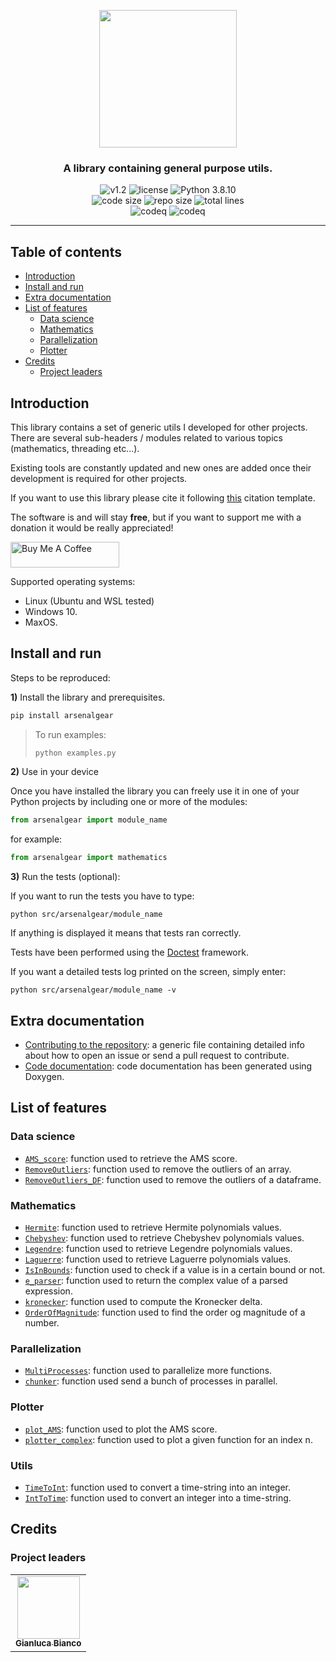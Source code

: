 <p align="center"><img src="https://github.com/JustWhit3/arsenalgear-py/blob/main/img/logo.svg" height=220></p>

<h3 align="center">A library containing general purpose utils.</h3>
<p align="center">
    <img title="v1.2" alt="v1.2" src="https://img.shields.io/badge/version-v1.2-informational?style=flat-square"
    <a href="LICENSE">
        <img title="MIT License" alt="license" src="https://img.shields.io/badge/license-MIT-informational?style=flat-square">
    </a>
	<img title="Python 3.8.10" alt="Python 3.8.10" src="https://img.shields.io/badge/Python-3.8.10-informational?style=flat-square"><br>
	<img title="Code size" alt="code size" src="https://img.shields.io/github/languages/code-size/JustWhit3/arsenalgear-py?color=red">
	<img title="Repo size" alt="repo size" src="https://img.shields.io/github/repo-size/JustWhit3/arsenalgear-py?color=red">
	<img title="Lines of code" alt="total lines" src="https://img.shields.io/tokei/lines/github/JustWhit3/arsenalgear-py?color=red"><br/>
  <img title="codeq" alt="codeq" src="https://github.com/JustWhit3/arsenalgear-py/actions/workflows/codeql-analysis.yml/badge.svg">
  <img title="codeq" alt="codeq" src="https://github.com/JustWhit3/arsenalgear-py/actions/workflows/DocGenerator.yml/badge.svg">

***

## Table of contents

- [Introduction](#introduction)
- [Install and run](#install-and-run)
- [Extra documentation](#extra-documentation)
- [List of features](#list-of-features)
  - [Data science](#data-science)
  - [Mathematics](#mathematics)
  - [Parallelization](#parallelization)
  - [Plotter](#plotter)
- [Credits](#credits)
  - [Project leaders](#project-leaders)

## Introduction

This library contains a set of generic utils I developed for other projects. There are several sub-headers / modules related to various topics (mathematics, threading etc...).

Existing tools are constantly updated and new ones are added once their development is required for other projects.

If you want to use this library please cite it following [this](https://github.com/JustWhit3/arsenalgear/blob/main/CITATION.cff) citation template.

The software is and will stay **free**, but if you want to support me with a donation it would be really appreciated!

<a href="https://www.buymeacoffee.com/JustWhit33" target="_blank"><img src="https://cdn.buymeacoffee.com/buttons/default-orange.png" alt="Buy Me A Coffee" height="41" width="174"></a>

Supported operating systems:

- Linux (Ubuntu and WSL tested)
- Windows 10.
- MaxOS.

## Install and run

Steps to be reproduced:

**1)** Install the library and prerequisites.

```bash
pip install arsenalgear
```

> To run examples:
>
>```python
>python examples.py
>```

**2)** Use in your device

Once you have installed the library you can freely use it in one of your Python projects by including one or more of the modules:

```python
from arsenalgear import module_name
```

for example:

```Python
from arsenalgear import mathematics
```

**3)** Run the tests (optional):

If you want to run the tests you have to type:

```shell
python src/arsenalgear/module_name
```

If anything is displayed it means that tests ran correctly.

Tests have been performed using the [Doctest](https://docs.python.org/3/library/doctest.html) framework.

If you want a detailed tests log printed on the screen, simply enter:

```shell
python src/arsenalgear/module_name -v
```

## Extra documentation

- [Contributing to the repository](https://github.com/JustWhit3/arsenalgear-py/blob/main/CONTRIBUTING.md): a generic file containing detailed info about how to open an issue or send a pull request to contribute.
- [Code documentation](https://justwhit3.github.io/arsenalgear-py/index.html): code documentation has been generated using Doxygen.

## List of features

### Data science

- [`AMS_score`](https://justwhit3.github.io/arsenalgear-py/namespacearsenalgear_1_1datascience.html#a0763a5d9063ba2ad2f02afeb27dbebf1): function used to retrieve the AMS score.
- [`RemoveOutliers`](https://justwhit3.github.io/arsenalgear-py/namespacearsenalgear_1_1datascience.html#a5e0b3384380b048873103f8b29f0af9c): function used to remove the outliers of an array.
- [`RemoveOutliers_DF`](https://justwhit3.github.io/arsenalgear-py/namespacearsenalgear_1_1datascience.html#ad8091af135f0399eefd1cf9ff5cb4ff0): function used to remove the outliers of a dataframe.

### Mathematics

- [`Hermite`](https://justwhit3.github.io/arsenalgear-py/namespacearsenalgear_1_1mathematics.html#a13b6c046844f01db40eba86d5bfc444a): function used to retrieve Hermite polynomials values.
- [`Chebyshev`](https://justwhit3.github.io/arsenalgear-py/namespacearsenalgear_1_1mathematics.html#af8f1f1077fe6a2122d0e3966d018024d): function used to retrieve Chebyshev polynomials values.
- [`Legendre`](https://justwhit3.github.io/arsenalgear-py/namespacearsenalgear_1_1mathematics.html#aecf04044cf0ab973d20fbb9dc987b5dc): function used to retrieve Legendre polynomials values.
- [`Laguerre`](https://justwhit3.github.io/arsenalgear-py/namespacearsenalgear_1_1mathematics.html#a53074055544eedb8978dc3d769625552): function used to retrieve Laguerre polynomials values.
- [`IsInBounds`](https://justwhit3.github.io/arsenalgear-py/namespacearsenalgear_1_1mathematics.html#a5e46216eda407e1b2f7d41174349fdfb): function used to check if a value is in a certain bound or not.
- [`e_parser`](https://justwhit3.github.io/arsenalgear-py/namespacearsenalgear_1_1mathematics.html#afca1150afc0f3a661662e0e92ef9d0d3): function used to return the complex value of a parsed expression.
- [`kronecker`](https://justwhit3.github.io/arsenalgear-py/namespacearsenalgear_1_1mathematics.html#a18ed877a011ff6caa380e11964b40dd5): function used to compute the Kronecker delta.
- [`OrderOfMagnitude`](https://justwhit3.github.io/arsenalgear-py/namespacearsenalgear_1_1mathematics.html#a194458ac454c279b4f85b70ddb9141d2): function used to find the order og magnitude of a number.

### Parallelization

- [`MultiProcesses`](https://justwhit3.github.io/arsenalgear-py/namespacearsenalgear_1_1parallelization.html#aaa6a5e0f47866f0584b64255518efcd8): function used to parallelize more functions.
- [`chunker`](https://justwhit3.github.io/arsenalgear-py/namespacearsenalgear_1_1parallelization.html#a7995c580610863b92f988bb23aaa588e): function used send a bunch of processes in parallel.

### Plotter

- [`plot_AMS`](https://justwhit3.github.io/arsenalgear-py/namespacearsenalgear_1_1plotter.html#ad6d1642cee8c1d9bdc9dbd733c5da6f3): function used to plot the AMS score.
- [`plotter_complex`](https://justwhit3.github.io/arsenalgear-py/namespacearsenalgear_1_1plotter.html#af2555056142e267a7c9cc06467bf20e8): function used to plot a given function for an index n.

### Utils

- [`TimeToInt`](https://justwhit3.github.io/arsenalgear-py/namespacearsenalgear_1_1utils.html#a1848f48fa5574beecead7c9397e7c26c): function used to convert a time-string into an integer.
- [`IntToTime`](https://justwhit3.github.io/arsenalgear-py/namespacearsenalgear_1_1utils.html#a9f4c99effed79a774bf6ad5f74c3f0ae): function used to convert an integer into a time-string.

## Credits

### Project leaders

<table>
  <tr>
    <td align="center"><a href="https://justwhit3.github.io/"><img src="https://avatars.githubusercontent.com/u/48323961?v=4" width="100px;" alt=""/><br /><sub><b>Gianluca Bianco</b></sub></a></td>
  </tr>
</table>

<!-- ALL-CONTRIBUTORS-LIST:START - Do not remove or modify this section -->

<!-- ALL-CONTRIBUTORS-LIST:END -->
